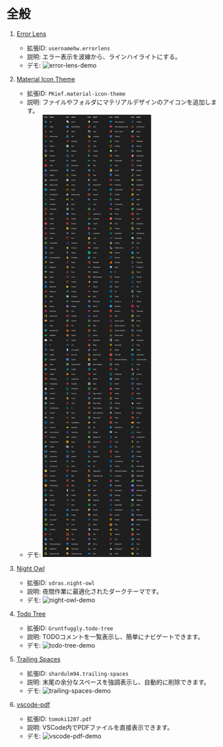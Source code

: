 <!--

Copyright © lvncer
All rights reserved.
Creative Commons Attribution 4.0 License (International): https://creativecommons.org/licenses/by/4.0/legalcode

-->

# 全般

1. [Error Lens](https://marketplace.visualstudio.com/items?itemName=usernamehw.errorlens)
   - 拡張ID: `usernamehw.errorlens`
   - 説明: エラー表示を波線から、ラインハイライトにする。
   - デモ: ![error-lens-demo](https://raw.githubusercontent.com/usernamehw/vscode-error-lens/master/img/demo.png)

2. [Material Icon Theme](https://marketplace.visualstudio.com/items?itemName=PKief.material-icon-theme)
   - 拡張ID: `PKief.material-icon-theme`
   - 説明: ファイルやフォルダにマテリアルデザインのアイコンを追加します。
   - デモ: ![material-icon-demo](https://raw.githubusercontent.com/PKief/vscode-material-icon-theme/main/images/fileIcons.png)

3. [Night Owl](https://marketplace.visualstudio.com/items?itemName=sdras.night-owl)
   - 拡張ID: `sdras.night-owl`
   - 説明: 夜間作業に最適化されたダークテーマです。
   - デモ: ![night-owl-demo](https://raw.githubusercontent.com/sdras/night-owl-vscode-theme/main/first-screen.png)

4. [Todo Tree](https://marketplace.visualstudio.com/items?itemName=Gruntfuggly.todo-tree)
   - 拡張ID: `Gruntfuggly.todo-tree`
   - 説明: TODOコメントを一覧表示し、簡単にナビゲートできます。
   - デモ: ![todo-tree-demo](https://raw.githubusercontent.com/Gruntfuggly/todo-tree/master/resources/screenshot.png)

5. [Trailing Spaces](https://marketplace.visualstudio.com/items?itemName=shardulm94.trailing-spaces)
   - 拡張ID: `shardulm94.trailing-spaces`
   - 説明: 末尾の余分なスペースを強調表示し、自動的に削除できます。
   - デモ: ![trailing-spaces-demo](https://raw.githubusercontent.com/shardulm94/vscode-trailing-spaces/master/screenshots/trailing-spaces.png)

6. [vscode-pdf](https://marketplace.visualstudio.com/items?itemName=tomoki1207.pdf)
   - 拡張ID: `tomoki1207.pdf`
   - 説明: VSCode内でPDFファイルを直接表示できます。
   - デモ: ![vscode-pdf-demo](https://raw.githubusercontent.com/tomoki1207/vscode-pdfviewer/master/images/preview.png)
